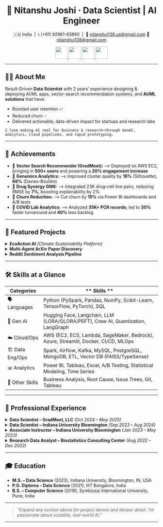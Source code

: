 <div align="center">

# 🚀 Nitanshu Joshi · Data Scientist | AI Engineer

🇮🇳 India &nbsp;|&nbsp; 📞 (+91) 92861-63890 &nbsp;|&nbsp; 📧 [nitanshuj138.us@gmail.com](mailto:nitanshuj138.us@gmail.com)  📧 [nitanshuj138@gmail.com](mailto:nitanshuj138@gmail.com)  

<a href="https://nitanshuj.github.io/">
  <img src="https://img.shields.io/badge/Portfolio-1A73E8?style=flat&logo=Google-Chrome&logoColor=white" height="40">
</a>
<a href="https://www.linkedin.com/in/nitanshu-joshi-ds/">
  <img src="https://img.shields.io/badge/LinkedIn-0077B5?style=flat&logo=linkedin&logoColor=white" height="40">
</a>
<a href="https://github.com/nitanshuj">
  <img src="https://img.shields.io/badge/GitHub-181717?style=flat&logo=github&logoColor=white" height="40">
</a>
<a href="https://medium.com/@nitanshuj138">
  <img src="https://img.shields.io/badge/Medium-12100E?style=flat&logo=medium&logoColor=white" height="40">
</a>

</div>


---

## 👨‍💻 About Me

Result-Driven **Data Scientist** with 2 years’ experience designing & deploying AI/ML apps, vector-search recommendation systems, and **AI/ML solutions** that have:
- Boosted user retention 📈
- Reduced churn 💡
- Delivered actionable, data-driven impact for startups and research labs  


`I love making AI real for business & research—through GenAI, analytics, cloud pipelines, and rapid prototyping.`

---

## 🌟 Achievements

- 🧭 **Vector Search Recommender (GradMeet):** --> Deployed on AWS EC2, bringing in **500+ users** and powering a **20% engagement increase**
- 🧬 **Genomics Analytics:** --> Improved cluster quality by **18%** (Silhouette), **68%** (Davies-Bouldin)
- 🦾 **Drug Synergy GNN:** --> Integrated 23K drug–cell line pairs, reducing RMSE by **7%**, boosting explainability by 2%
- 🤝 **Churn Reduction:**  --> Cut churn by **15%** via Power BI dashboards and A/B tests
- 🦠 **COVID Lab Analytics:** --> Analyzed **35K+ PCR records**; led to **30%** faster turnaround and **40%** less backlog

---

## 🚧 Featured Projects

<details>
  <summary><b>EcoAction AI</b> <em>[Climate Sustainability Platform]</em></summary>
  <ul>
    <li>🌱 AI-powered platform for personal sustainability plans (LLMs + vector search)</li>
    <li><a href="https://ecoactionai.streamlit.app/">🌐 Try the Web App</a> | <a href="https://github.com/nitanshuj/ecoaction_ai_v01">Source Code</a></li>
  </ul>
</details>

<details>
  <summary><b>Multi-Agent ArXiv Paper Discovery</b></summary>
  <ul>
    <li>🤖 Multi-agent LLM & CrewAI pipeline for automating discovery and analysis of thousands of ArXiv AI papers</li>
    <li><a href="https://github.com/nitanshuj/arxiv_research_assistant.git">Source Code</a> | <a href="https://medium.com/@nitanshuj138/a-multi-agent-system-to-find-top-innovative-arxiv-papers-2a440709f832">Medium Article</a></li>
  </ul>
</details>

<details>
  <summary><b>Reddit Sentiment Analysis Pipeline</b></summary>
  <ul>
    <li>💬 Kafka/Spark pipeline, 70% faster analytics over 10+ subreddits, real-time dashboards</li>
    <li><a href="https://github.com/nitanshuj/Reddit-Data-Pipelining.git">Source Code</a></li>
  </ul>
</details>


---

## 🛠️ Skills at a Glance

|   Categories      | ** Skills **          |
|-------------------|-----------------------------------------------------------------------------------------|
| 🗣️ Languages      | Python (PySpark, Pandas, NumPy, Scikit-Learn, TensorFlow, PyTorch), SQL         |
| 🤖 Gen AI         | Hugging Face, Langchain, LLM (LORA/QLORA/PEFT), Crew AI, Quantization, LangGraph        |
| ☁️ Cloud/Ops      | AWS (EC2, ECS, Lambda, SageMaker, Bedrock), Azure, Streamlit, Docker, CI/CD, MLOps      |
| 🏗 Data Eng/Ops   | Spark, Airflow, Kafka, MySQL, PostgreSQL, MongoDB, ETL, Vector DB (FAISS/TypeSense)     |
| 📊 Analytics      | Power BI, Tableau, Excel, A/B Testing, Statistical Modeling, Time Series                 |
| 💼 Other Skills   | Business Analysis, Root Cause, Issue Trees, Git, Tableau                                |

---

## 💼 Professional Experience

<details>
  <summary><strong>Data Scientist – GradMeet, LLC</strong> <em>(Oct 2024 – May 2025)</em></summary>
  <ul>
    <li>Launched AWS EC2-based vector search recommender (500+ new users, +20% engagement)</li>
    <li>Integrated NLP sentiment & regex-based feedback for personalizing user experience</li>
    <li>Built internal RAG for document retrieval; supported A/B testing and growth strategies</li>
    <li>Productionized analytics (AWS/Docker/CI/CD) for fast experiment iteration</li>
  </ul>
</details>

<details>
  <summary><strong>Data Scientist – Indiana University Bloomington</strong> <em>(Sep 2023 – Aug 2024)</em></summary>
  <ul>
    <li>Enhanced spatial genomics, boosting cluster metrics (18%/68%) with advanced stats</li>
    <li>Developed GNN on 23K drug–cell line pairs (–7% RMSE, +2% R²)</li>
    <li>Streamlined 15,000+ RNA-seq sample validation, saving lab time (–15%)</li>
    <li>Presented complex data insights to stakeholders for biomedical research impact</li>
  </ul>
</details>

<details>
  <summary><strong>Associate Instructor – Indiana University Bloomington</strong> <em>(Jan 2023 – May 2023)</em></summary>
  <ul>
    <li>Mentored 30+ students in ML project workshops; improved student performance by 2%</li>
  </ul>
</details>

<details>
  <summary><strong>Research Data Analyst – Biostatistics Consulting Center</strong> <em>(Aug 2022 – Dec 2022)</em></summary>
  <ul>
    <li>Analyzed 35,000+ COVID PCR tests; reduced lab time by 30%, backlogs by 40%</li>
    <li>Built Power BI dashboards, automated reporting (10+ staff hours saved/week)</li>
    <li>Validated diagnostics with ANOVA/t-test for 99% accuracy</li>
  </ul>
</details>

---

## 🎓 Education

- **M.S. – Data Science** (2023), Indiana University, Bloomington, IN, USA  
- **P.G. Diploma – Data Science** (2021), IIIT Bangalore, India  
- **B.S. – Computer Science** (2019), Symbiosis International University, Pune, India  

---

> _“Expand any section above for project demos and deeper detail. I’m passionate about scalable, real-world AI.”_

---
